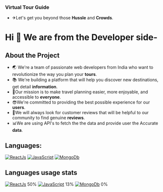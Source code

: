 
### **Virtual Tour Guide**

- ✈Let's get you beyond those **Hussle** and **Crowds**.

# Hi 👋 We are from the Developer side-

## About the Project

- 🌏 We're a team of passionate web developers from India who want to revolutionize the way you plan your **tours**.
- 📚 We're building a platform that will help you discover new destinations, get detail **information**.
- 👥Our mission is to make travel planning easier, more enjoyable, and accessible to **everyone**.
- 😎We're committed to providing the best possible experience for our **users**.
- 🤩We will always look for customer reviews that will be helpful to our community to find genuine **reviews**.
- 📊We are using API's to fetch the the data and provide user the Accurate **data**.



## Languages:

[![ReactJs](https://img.shields.io/badge/ReactJs-3776AB?style=flat-square&logo=python&logoColor=white)](https://react.dev/)
[![JavaScript](https://img.shields.io/badge/JavaScript-F7DF1E?style=flat-square&logo=javascript&logoColor=white)](https://developer.mozilla.org/en-US/docs/Web/JavaScript)
[![MongoDb](https://img.shields.io/badge/Mongo-02569B?style=flat-square&logo=flutter&logoColor=white)](https://www.mongodb.com/)



## Languages usage stats 

[![ReactJs](https://img.shields.io/badge/ReactJs-3776AB?style=flat-square&logo=python&logoColor=white)](https://react.dev/) 50%
[![JavaScript](https://img.shields.io/badge/JavaScript-F7DF1E?style=flat-square&logo=javascript&logoColor=white)](https://developer.mozilla.org/en-US/docs/Web/JavaScript) 13%
[![MongoDb](https://img.shields.io/badge/Mongo-02569B?style=flat-square&logo=flutter&logoColor=white)](https://www.mongodb.com/) 0%



